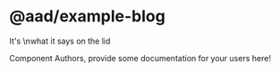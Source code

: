@aad/example-blog
===============================================
It&#39;s \nwhat it says on the lid

Component Authors, provide some documentation for your users here!
